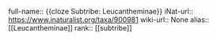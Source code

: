 

full-name:: {{cloze Subtribe: Leucantheminae}}
iNat-url:: https://www.inaturalist.org/taxa/900981
wiki-url:: None
alias:: [[Leucantheminae]]
rank:: [[subtribe]]